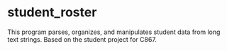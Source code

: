 # student_roster
This program parses, organizes, and manipulates student data from long text strings. Based on the student project for C867.
